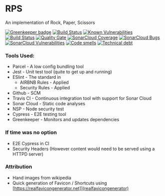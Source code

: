 # RPS

An implementation of Rock, Paper, Scissors


[![Greenkeeper badge](https://badges.greenkeeper.io/mrosenquist/rps.svg)](https://greenkeeper.io/)
[![Build Status](https://travis-ci.org/mrosenquist/rps.svg?branch=master)](https://travis-ci.org/mrosenquist/rps)
[![Known Vulnerabilities](https://snyk.io/test/github/mrosenquist/rps/badge.svg?targetFile=package.json)](https://snyk.io/test/github/mrosenquist/rps?targetFile=package.json)
[![Build Status](https://travis-ci.org/mrosenquist/rps.svg?branch=master)](https://travis-ci.org/mrosenquist/rps)
[![Quality Gate](https://sonarcloud.io/api/badges/gate?key=rps)](https://sonarcloud.io/dashboard?id=rps)
[![SonarCloud Coverage](https://sonarcloud.io/api/badges/measure?key=rps&metric=coverage)](https://sonarcloud.io/component_measures/metric/coverage/list?id=rps)
[![SonarCloud Bugs](https://sonarcloud.io/api/badges/measure?key=rps&metric=bugs)](https://sonarcloud.io/component_measures/metric/reliability_rating/list?id=rps)
[![SonarCloud Vulnerabilities](https://sonarcloud.io/api/badges/measure?key=rps&metric=vulnerabilities)](https://sonarcloud.io/component_measures/metric/security_rating/list?id=rps)
[![Code smells](https://sonarcloud.io/api/badges/measure?key=rps&metric=code_smells)](https://sonarcloud.io/component_measures?id=rps&metric=code_smells)
[![Technical debt](https://sonarcloud.io/api/badges/measure?key=rps&metric=sqale_index)](https://sonarcloud.io/component_measures?id=rps&metric=sqale_index)


### Tools Used:
 * Parcel - A low config bundling tool
 * Jest - Unit test tool (quite to get up and running)
 * ESlint - The standard in
   * AIRBNB Rules - Applied
   * Security Rules - Applied
 * Github - SCM 
 * Travis CI - Continuous integration tool with support for Sonar Cloud
 * Sonar Cloud - Static code analyses
 * NSP - Node security test
 * Cypress - E2E testing tool
 * Greenkeeper - Monitors and updates dependencies
 
### If time was no option 
 * E2E Cypress in CI
 * Security Headers (However content would need to be served using a HTTPD server)
 
 ### Attribution
 * Hand images from wikipedia
 * Quick generation of Favicon / Shortcuts using [https://realfavicongenerator.net]](realfavicongenerator) 
